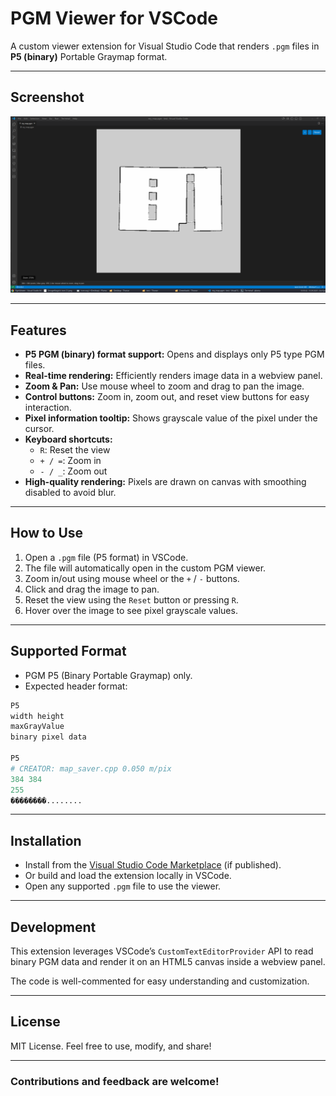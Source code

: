 # PGM Viewer for VSCode

A custom viewer extension for Visual Studio Code that renders `.pgm` files in **P5 (binary)** Portable Graymap format.

---
## Screenshot

![Uygulama Ekran Görüntüsü](images/Screenshot_2025-09-16_10-35-49.png)

---

## Features

- **P5 PGM (binary) format support:** Opens and displays only P5 type PGM files.
- **Real-time rendering:** Efficiently renders image data in a webview panel.
- **Zoom & Pan:** Use mouse wheel to zoom and drag to pan the image.
- **Control buttons:** Zoom in, zoom out, and reset view buttons for easy interaction.
- **Pixel information tooltip:** Shows grayscale value of the pixel under the cursor.
- **Keyboard shortcuts:**
  - `R`: Reset the view
  - `+ / =`: Zoom in
  - `- / _`: Zoom out
- **High-quality rendering:** Pixels are drawn on canvas with smoothing disabled to avoid blur.

---

## How to Use

1. Open a `.pgm` file (P5 format) in VSCode.
2. The file will automatically open in the custom PGM viewer.
3. Zoom in/out using mouse wheel or the `+` / `-` buttons.
4. Click and drag the image to pan.
5. Reset the view using the `Reset` button or pressing `R`.
6. Hover over the image to see pixel grayscale values.

---

## Supported Format

- PGM P5 (Binary Portable Graymap) only.
- Expected header format:

```python
P5
width height
maxGrayValue
binary pixel data

P5
# CREATOR: map_saver.cpp 0.050 m/pix
384 384
255
��������........
```
---

## Installation

- Install from the [Visual Studio Code Marketplace](https://marketplace.visualstudio.com/) (if published).
- Or build and load the extension locally in VSCode.
- Open any supported `.pgm` file to use the viewer.

---

## Development

This extension leverages VSCode’s `CustomTextEditorProvider` API to read binary PGM data and render it on an HTML5 canvas inside a webview panel.

The code is well-commented for easy understanding and customization.

---

## License

MIT License. Feel free to use, modify, and share!

---

### Contributions and feedback are welcome!
